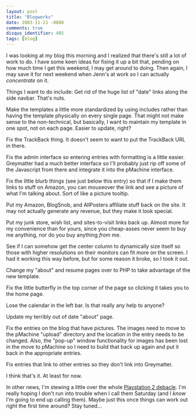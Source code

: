 ```yaml
---
layout: post
title: "Blogworks"
date: 2003-11-21 -0800
comments: true
disqus_identifier: 405
tags: [blog]
---
```

I was looking at my blog this morning and I realized that there's still
a lot of work to do. I have some keen ideas for fixing it up a bit that,
pending on how much time I get this weekend, I may get around to doing.
Then again, I may save it for next weekend when Jenn's at work so I can
actually *concentrate* on it.

 Things I want to do include:
Get rid of the huge list of "date" links along the side navbar. That's
nuts.

Make the templates a little more standardized by using includes rather
than having the template physically on every single page. That might not
make sense to the non-technical, but basically, I want to maintain my
template in one spot, not on each page. Easier to update, right?

Fix the TrackBack thing. It doesn't seem to want to put the TrackBack
URL in there.

Fix the admin interface so entering entries with formatting is a little
easier. Greymatter had a much better interface so I'll probably just rip
off some of the Javascript from there and integrate it into the pMachine
interface.

Fix the little blurb things (see just below this entry) so that if I
make them links to stuff on Amazon, you can mouseover the link and see a
picture of what I'm talking about. Sort of like a picture tooltip.

Put my Amazon, BlogSnob, and AllPosters affiliate stuff back on the
site. It may not actually generate any revenue, but they make it look
special.

Put my junk store, wish list, and sites-to-visit links back up. Almost
more for my convenience than for yours, since you cheap-asses never seem
to buy me anything, nor do you buy anything *from* me.

See if I can somehow get the center column to dynamically size itself so
those with higher resolutions on their monitors can fit more on the
screen. I had it working this way before, but for some reason it broke,
so I took it out.

Change my "about" and resume pages over to PHP to take advantage of the
new template.

Fix the little butterfly in the top corner of the page so clicking it
takes you to the home page.

Lose the calendar in the left bar. Is that really any help to anyone?

Update my terribly out of date "about" page.

Fix the entries on the blog that have pictures. The images need to move
to the pMachine "upload" directory and the location in the entry needs
to be changed. Also, the "pop-up" window functionality for images has
been lost in the move to pMachine so I need to build that back up again
and put it back in the appropriate entries.

Fix entries that link to other entries so they don't link into
Greymatter.


 I think that's it. At least for now.

 In other news, I'm stewing a little over the whole [Playstation 2
debacle](/archive/2003/11/20/the-myth-of-the-dre.aspx). I'm really
hoping I don't run into trouble when I call them Saturday (and I *know*
I'm going to end up calling them). Maybe just this once things can work
out right the first time around? Stay tuned...

